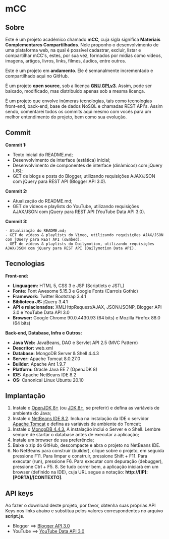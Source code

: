 # mCC

## Sobre
   
   Este é um projeto acadêmico chamado **mCC**, cuja sigla significa **Materiais Complementares Compartilhados**. Nele proponho o desenvolvimento de uma plataforma web, na qual é possível cadastrar, excluir, listar e compartilhar mCC's, estes, por sua vez, formados por mídias como vídeos, imagens, artigos, livros, links, filmes, áudios, entre outros.

   Este é um projeto em **andamento**. Ele é semanalmente incrementado e compartilhado aqui no GitHub.

   É um projeto **open source**, sob a licença [**GNU GPLv3**](https://www.gnu.org/licenses/gpl-3.0.pt-br.html). Assim, pode ser baixado, modificado, mas distribuído apenas sob a mesma licença.
   
   É um projeto que envolve inúmeras tecnologias, tais como tecnologias front-end, back-end, base de dados NoSQL e chamadas REST API's. Assim sendo, comentarei todos os commits aqui mesmo com vocês para um melhor entendimento do projeto, bem como sua evolução.

## Commit

   **Commit 1:**

   - Texto inicial do README.md; 
   - Desenvolvimento de interface (estática) inicial; 
   - Desenvolvimento de componentes de interface (dinâmicos) com jQuery (JS); 
   - GET de blogs e posts do Blogger, utilizando requisições AJAX/JSON com jQuery para REST API (Blogger API 3.0).

   **Commit 2:**
   
   - Atualização do README.md; 
   - GET de vídeos e playlists do YouTube, utilizando requisições AJAX/JSON com jQuery para REST API (YouTube Data API 3.0).

   **Commit 3:**

    - Atualização do README.md;
    - GET de vídeos & playlists do Vimeo, utilizando requisições AJAX/JSON com jQuery para REST API (oEmbed).
    - GET de vídeos & playlists do Dailymotion, utilizando requisições AJAX/JSON com jQuery para REST API (Dailymotion Data API).
   
## Tecnologias

   **Front-end:**
   
   - **Linguagem:** HTML 5, CSS 3 e JSP (Scriptlets e JSTL)
   - **Fonte:** Font Awesome 5.15.3 e Google Fonts (Carrois Gothic)
   - **Framework:** Twitter Bootstrap 3.4.1
   - **Biblioteca JS:** jQuery 3.4.1
   - **API e relacionados:** XMLHttpRequest/AJAX, JSON/JSONP, Blogger API 3.0 e YouTube Data API 3.0
   - **Browser:** Google Chrome 90.0.4430.93 (64 bits) e Mozilla Firefox 88.0 (64 bits)
   
   **Back-end, Database, Infra e Outros:**
   
   - **Java Web:** JavaBeans, DAO e Servlet API 2.5 (MVC Pattern)
   - **Descritor:** web.xml
   - **Database:** MongoDB Server & Shell 4.4.3
   - **Server:** Apache Tomcat 8.0.27.0
   - **Builder:** Apache Ant 1.9.7
   - **Platform:** Oracle Java EE 7 (OpenJDK 8)
   - **IDE:** Apache NetBeans IDE 8.2
   - **OS:** Canonical Linux Ubuntu 20.10
   
## Implantação

   1. Instale o [OpenJDK 8+](https://openjdk.java.net/) (ou [JDK 8+](https://www.oracle.com/java/), se preferir) e defina as variáveis de ambiente do Java;
   2. Instale o [NetBeans IDE 8.2](https://netbeans.apache.org/). Inclua na instalação da IDE o servidor [Apache Tomcat](http://tomcat.apache.org/) e defina as variáveis de ambiente do Tomcat;
   3. Instale o [MongoDB 4.4.3.](https://www.mongodb.com/) A instalação inclui o Server e o Shell. Lembre sempre de startar o database antes de executar a aplicação;
   4. Instale um browser de sua preferência;
   5. Baixe o zip do GitHub, descompacte e abra o projeto no NetBeans IDE.
   6. No NetBeans para construir (builder), clique sobre o projeto, em seguida pressione F11. Para limpar e construir, pressione Shift + F11. Para executar (run), pressione F6. Para executar com depuração (debugger), pressione Ctrl + F5.
    8. Se tudo correr bem, a aplicação iniciará em um browser (definido na IDE), cuja URL segue a notação: **http://[IP]:[PORTA]/[CONTEXTO]**.
    
## API keys

   Ao fazer o download deste projeto, por favor, obtenha suas próprias API Keys nos links abaixo e substitua pelos valores correspondentes no arquivo **script.js**. 
  
   - Blogger ==> [Blogger API 3.0](https://developers.google.com/blogger)
   - YouTube ==> [YouTube Data API 3.0](https://developers.google.com/youtube/v3)